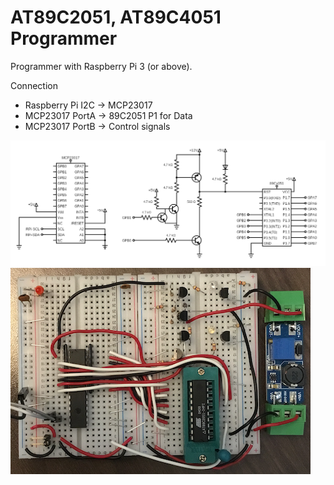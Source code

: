 # AT89C2051, AT89C4051 Programmer

Programmer with Raspberry Pi 3 (or above).

Connection
- Raspberry Pi I2C -> MCP23017
- MCP23017 PortA -> 89C2051 P1 for Data
- MCP23017 PortB -> Control signals

<img src="circuit/programmer_circuit.png">

<img src='circuit/at89c2051_programmer_breadboard.png'>
